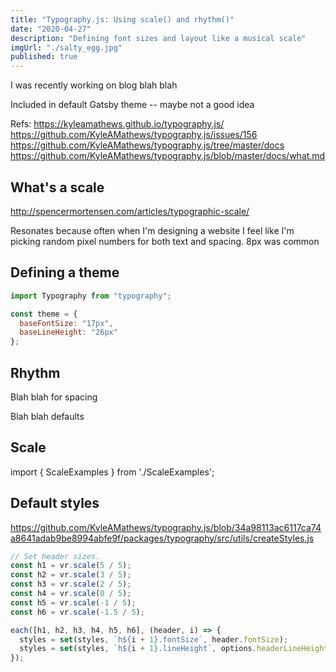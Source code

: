 ```yaml
---
title: "Typography.js: Using scale() and rhythm()"
date: "2020-04-27"
description: "Defining font sizes and layout like a musical scale"
imgUrl: "./salty_egg.jpg"
published: true
---
```


I was recently working on blog blah blah

Included in default Gatsby theme -- maybe not a good idea

Refs: https://kyleamathews.github.io/typography.js/
https://github.com/KyleAMathews/typography.js/issues/156
https://github.com/KyleAMathews/typography.js/tree/master/docs
https://github.com/KyleAMathews/typography.js/blob/master/docs/what.md

## What's a scale

http://spencermortensen.com/articles/typographic-scale/

Resonates because often when I'm designing a website I feel like I'm picking random pixel numbers for both text and spacing. 8px was common

## Defining a theme

```js
import Typography from "typography";

const theme = {
  baseFontSize: "17px",
  baseLineHeight: "26px"
};
```

## Rhythm

Blah blah for spacing

Blah blah defaults

## Scale

import { ScaleExamples } from './ScaleExamples';

<ScaleExamples />

## Default styles

https://github.com/KyleAMathews/typography.js/blob/34a98113ac6117ca74a8641adab9be8994abfe9f/packages/typography/src/utils/createStyles.js

```js
// Set header sizes.
const h1 = vr.scale(5 / 5);
const h2 = vr.scale(3 / 5);
const h3 = vr.scale(2 / 5);
const h4 = vr.scale(0 / 5);
const h5 = vr.scale(-1 / 5);
const h6 = vr.scale(-1.5 / 5);

each([h1, h2, h3, h4, h5, h6], (header, i) => {
  styles = set(styles, `h${i + 1}.fontSize`, header.fontSize);
  styles = set(styles, `h${i + 1}.lineHeight`, options.headerLineHeight);
});
```
